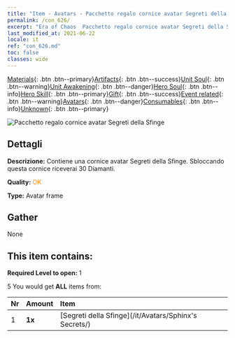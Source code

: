 ```yaml
---
title: "Item - Avatars - Pacchetto regalo cornice avatar Segreti della Sfinge"
permalink: /con_626/
excerpt: "Era of Chaos  Pacchetto regalo cornice avatar Segreti della Sfinge"
last_modified_at: 2021-06-22
locale: it
ref: "con_626.md"
toc: false
classes: wide
---
```

 [Materials](/ItemsIT/){: .btn .btn--primary}[Artifacts](/ItemsIT/Artifacts/){: .btn .btn--success}[Unit Soul](/ItemsIT/UnitSoul/){: .btn .btn--warning}[Unit Awakening](/ItemsIT/UnitAwakening/){: .btn .btn--danger}[Hero Soul](/ItemsIT/HeroSoul/){: .btn .btn--info}[Hero Skill](/ItemsIT/HeroSkill/){: .btn .btn--primary}[Gift](/ItemsIT/Gift/){: .btn .btn--success}[Event related](/ItemsIT/Events/){: .btn .btn--warning}[Avatars](/ItemsIT/Avatars/){: .btn .btn--danger}[Consumables](/ItemsIT/Consumables/){: .btn .btn--info}[Unknown](/ItemsIT/Unknown/){: .btn .btn--primary}

 ![Pacchetto regalo cornice avatar Segreti della Sfinge](/images/t/i_907003.png)

## Dettagli
 **Descrizione:** Contiene una cornice avatar Segreti della Sfinge. Sbloccando questa cornice riceverai 30 Diamanti.

 **Quality:** <span style="color: #FF8C00">OK</span>

 **Type:** Avatar frame

## Gather

  None

## This item contains:

 **Required Level to open:** 1

 5 You would get **ALL** items  from:

  | Nr | Amount |     Item    |
  |:---|:-------|:------------|
  | 1 |  **1x** | [Segreti della Sfinge](/it/Avatars/Sphinx's Secrets/) |  | 
